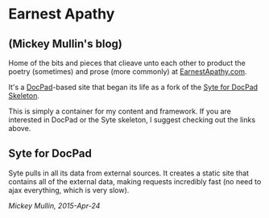 # Earnest Apathy
## (Mickey Mullin's blog)
Home of the bits and pieces that clieave unto each other to product the poetry (sometimes) and prose (more commonly) at [EarnestApathy.com](http://earnestapathy.com).

It's a [DocPad](http://docpad.org)-based site that began its life as a fork of the [Syte for DocPad Skeleton](https://github.com/docpad/docpad-skeleton-syte).

This is simply a container for my content and framework. If you are interested in DocPad or the Syte skeleton, I suggest checking out the links above.

## Syte for DocPad

Syte pulls in all its data from external sources. It creates a static site that contains all of the external data, making requests incredibly fast (no need to ajax everything, which is very slow).

_Mickey Mullin, 2015-Apr-24_

